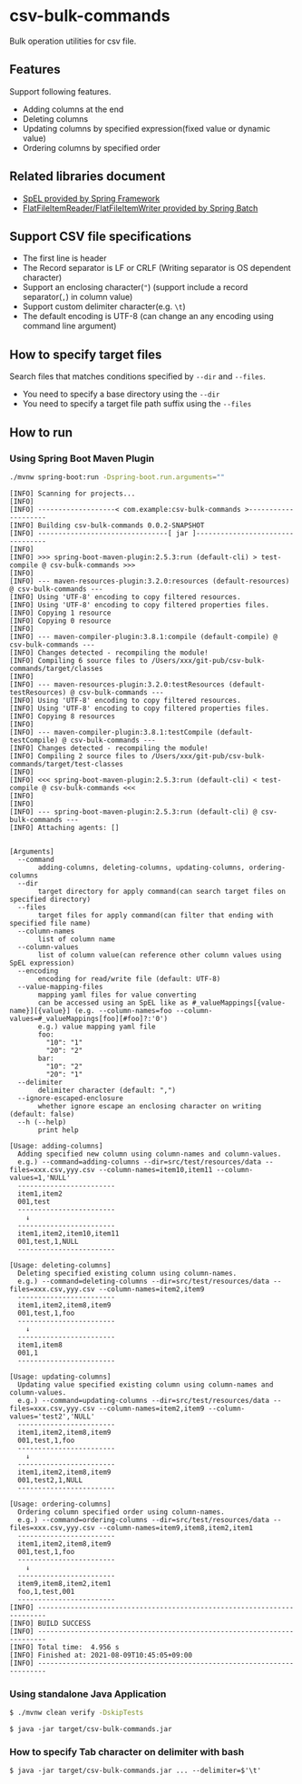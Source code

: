 # csv-bulk-commands

Bulk operation utilities for csv file.

## Features

Support following features.

* Adding columns at the end
* Deleting columns
* Updating columns by specified expression(fixed value or dynamic value)
* Ordering columns by specified order

## Related libraries document

* [SpEL provided by Spring Framework](https://docs.spring.io/spring-framework/docs/current/reference/html/core.html#expressions)
* [FlatFileItemReader/FlatFileItemWriter provided by Spring Batch](https://docs.spring.io/spring-batch/docs/current/reference/html/readersAndWriters.html#flatFiles)

## Support CSV file specifications

* The first line is header
* The Record separator is LF or CRLF (Writing separator is OS dependent character)
* Support an enclosing character(`"`) (support include a record separator(`,`) in column value)
* Support custom delimiter character(e.g. `\t`)
* The default encoding is UTF-8 (can change an any encoding using command line argument)

## How to specify target files

Search files that matches conditions specified by `--dir` and `--files`.

* You need to specify a base directory using the `--dir`
* You need to specify a target file path suffix using the `--files`

## How to run

### Using Spring Boot Maven Plugin

```bash
./mvnw spring-boot:run -Dspring-boot.run.arguments=""
```

```
[INFO] Scanning for projects...
[INFO] 
[INFO] -------------------< com.example:csv-bulk-commands >--------------------
[INFO] Building csv-bulk-commands 0.0.2-SNAPSHOT
[INFO] --------------------------------[ jar ]---------------------------------
[INFO] 
[INFO] >>> spring-boot-maven-plugin:2.5.3:run (default-cli) > test-compile @ csv-bulk-commands >>>
[INFO] 
[INFO] --- maven-resources-plugin:3.2.0:resources (default-resources) @ csv-bulk-commands ---
[INFO] Using 'UTF-8' encoding to copy filtered resources.
[INFO] Using 'UTF-8' encoding to copy filtered properties files.
[INFO] Copying 1 resource
[INFO] Copying 0 resource
[INFO] 
[INFO] --- maven-compiler-plugin:3.8.1:compile (default-compile) @ csv-bulk-commands ---
[INFO] Changes detected - recompiling the module!
[INFO] Compiling 6 source files to /Users/xxx/git-pub/csv-bulk-commands/target/classes
[INFO] 
[INFO] --- maven-resources-plugin:3.2.0:testResources (default-testResources) @ csv-bulk-commands ---
[INFO] Using 'UTF-8' encoding to copy filtered resources.
[INFO] Using 'UTF-8' encoding to copy filtered properties files.
[INFO] Copying 8 resources
[INFO] 
[INFO] --- maven-compiler-plugin:3.8.1:testCompile (default-testCompile) @ csv-bulk-commands ---
[INFO] Changes detected - recompiling the module!
[INFO] Compiling 2 source files to /Users/xxx/git-pub/csv-bulk-commands/target/test-classes
[INFO] 
[INFO] <<< spring-boot-maven-plugin:2.5.3:run (default-cli) < test-compile @ csv-bulk-commands <<<
[INFO] 
[INFO] 
[INFO] --- spring-boot-maven-plugin:2.5.3:run (default-cli) @ csv-bulk-commands ---
[INFO] Attaching agents: []


[Arguments]
  --command
       adding-columns, deleting-columns, updating-columns, ordering-columns
  --dir
       target directory for apply command(can search target files on specified directory)
  --files
       target files for apply command(can filter that ending with specified file name)
  --column-names
       list of column name
  --column-values
       list of column value(can reference other column values using SpEL expression)
  --encoding
       encoding for read/write file (default: UTF-8)
  --value-mapping-files
       mapping yaml files for value converting
       can be accessed using an SpEL like as #_valueMappings[{value-name}][{value}] (e.g. --column-names=foo --column-values=#_valueMappings[foo][#foo]?:'0')
       e.g.) value mapping yaml file
       foo:
         "10": "1"
         "20": "2"
       bar:
         "10": "2"
         "20": "1"
  --delimiter
       delimiter character (default: ",")
  --ignore-escaped-enclosure
       whether ignore escape an enclosing character on writing (default: false)
  --h (--help)
       print help

[Usage: adding-columns]
  Adding specified new column using column-names and column-values.
  e.g.) --command=adding-columns --dir=src/test/resources/data --files=xxx.csv,yyy.csv --column-names=item10,item11 --column-values=1,'NULL'
  ------------------------
  item1,item2
  001,test
  ------------------------
    ↓
  ------------------------
  item1,item2,item10,item11
  001,test,1,NULL
  ------------------------

[Usage: deleting-columns]
  Deleting specified existing column using column-names.
  e.g.) --command=deleting-columns --dir=src/test/resources/data --files=xxx.csv,yyy.csv --column-names=item2,item9
  ------------------------
  item1,item2,item8,item9
  001,test,1,foo
  ------------------------
    ↓
  ------------------------
  item1,item8
  001,1
  ------------------------

[Usage: updating-columns]
  Updating value specified existing column using column-names and column-values.
  e.g.) --command=updating-columns --dir=src/test/resources/data --files=xxx.csv,yyy.csv --column-names=item2,item9 --column-values='test2','NULL'
  ------------------------
  item1,item2,item8,item9
  001,test,1,foo
  ------------------------
    ↓
  ------------------------
  item1,item2,item8,item9
  001,test2,1,NULL
  ------------------------

[Usage: ordering-columns]
  Ordering column specified order using column-names.
  e.g.) --command=ordering-columns --dir=src/test/resources/data --files=xxx.csv,yyy.csv --column-names=item9,item8,item2,item1
  ------------------------
  item1,item2,item8,item9
  001,test,1,foo
  ------------------------
    ↓
  ------------------------
  item9,item8,item2,item1
  foo,1,test,001
  ------------------------
[INFO] ------------------------------------------------------------------------
[INFO] BUILD SUCCESS
[INFO] ------------------------------------------------------------------------
[INFO] Total time:  4.956 s
[INFO] Finished at: 2021-08-09T10:45:05+09:00
[INFO] ------------------------------------------------------------------------
```

### Using standalone Java Application

```bash
$ ./mvnw clean verify -DskipTests
```

```
$ java -jar target/csv-bulk-commands.jar
```

### How to specify Tab character on delimiter with bash

```
$ java -jar target/csv-bulk-commands.jar ... --delimiter=$'\t'
```
